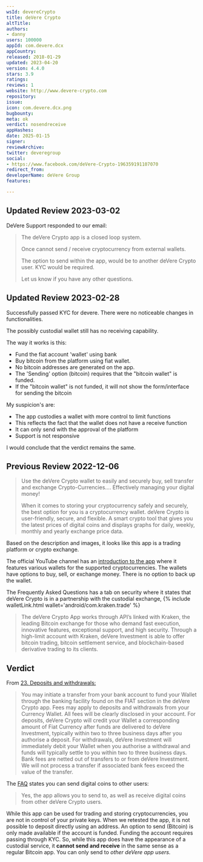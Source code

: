 ```yaml
---
wsId: devereCrypto
title: deVere Crypto
altTitle: 
authors:
- danny
users: 100000
appId: com.devere.dcx
appCountry: 
released: 2018-01-29
updated: 2023-04-20
version: 4.4.0
stars: 3.9
ratings: 
reviews: 1
website: http://www.devere-crypto.com
repository: 
issue: 
icon: com.devere.dcx.png
bugbounty: 
meta: ok
verdict: nosendreceive
appHashes: 
date: 2025-01-15
signer: 
reviewArchive: 
twitter: deveregroup
social:
- https://www.facebook.com/deVere-Crypto-196359191107070
redirect_from: 
developerName: deVere Group
features: 

---
```


## Updated Review 2023-03-02

DeVere Support responded to our email:

> The deVere Crypto app is a closed loop system.
> 
> Once cannot send / receive cryptocurrency from external wallets.
> 
> The option to send within the app, would be to another deVere Crypto user. KYC would be required.
>
> Let us know if you have any other questions.

## Updated Review 2023-02-28

Successfully passed KYC for devere. 
There were no noticeable changes in functionalities.

The possibly custodial wallet still has no receiving capability.

The way it works is this: 

- Fund the fiat account 'wallet' using bank
- Buy bitcoin from the platform using fiat wallet.  
- No bitcoin addresses are generated on the app.
- The 'Sending' option (bitcoin) requires that the "bitcoin wallet" is funded.
- If the "bitcoin wallet" is not funded, it will not show the form/interface for sending the bitcoin

My suspicion's are:

- The app custodies a wallet with more control to limit functions
- This reflects the fact that the wallet does not have a receive function
- It can only send with the approval of the platform
- Support is not responsive

I would conclude that the verdict remains the same.

## Previous Review 2022-12-06

> Use the deVere Crypto wallet to easily and securely buy, sell transfer and exchange Crypto-Currencies…. Effectively managing your digital money!
>
> When it comes to storing your cryptocurrency safely and securely, the best option for you is a cryptocurrency wallet. deVere Crypto is user-friendly, secure, and flexible. A smart crypto tool that gives you the latest prices of digital coins and displays graphs for daily, weekly, monthly and yearly exchange price data.

Based on the description and images, it looks like this app is a trading platform or crypto exchange.

The official YouTube channel has an [introduction to the app](https://youtu.be/jO39qX8Bx_s?t=109) where it features various wallets for the supported cryptocurrencies. The wallets have options to buy, sell, or exchange money. There is no option to back up the wallet.

The Frequently Asked Questions has a tab on security where it states that deVere Crypto is in a partnership with the custodial exchange, {% include walletLink.html wallet='android/com.kraken.trade' %}

> The deVere Crypto App works through API’s linked with Kraken, the leading Bitcoin exchange for those who demand fast execution, innovative features, exceptional support, and high security. Through a high-limit account with Kraken, deVere Investment is able to offer bitcoin trading, bitcoin settlement service, and blockchain-based derivative trading to its clients.

## Verdict

From [23. Deposits and withdrawals:](https://www.devere-crypto.com/faq)

> You may initiate a transfer from your bank account to fund your Wallet through the banking facility found on the FIAT section in the deVere Crypto app. Fees may apply to deposits and withdrawals from your Currency Wallet. All fees will be clearly disclosed in your account. For deposits, deVere Crypto will credit your Wallet a corresponding amount of Fiat Currency after funds are delivered to deVere Investment, typically within two to three business days after you authorise a deposit. For withdrawals, deVere Investment will immediately debit your Wallet when you authorise a withdrawal and funds will typically settle to you within two to three business days. Bank fees are netted out of transfers to or from deVere Investment. We will not process a transfer if associated bank fees exceed the value of the transfer.

The [FAQ](https://devere-crypto.com/faq) states you can send digital coins to other users:

> Yes, the app allows you to send to, as well as receive digital coins from other deVere Crypto users.

While this app can be used for trading and storing cryptocurrencies, you are not in control of your private keys. When we retested the app, it is not possible to deposit directly using an address. An option to send (Bitcoin) is only made available if the account is funded. Funding the account requires passing through KYC. So, while this app does have the appearance of a custodial service, it **cannot send and receive** in the same sense as a regular Bitcoin app. You can only send to *other deVere app users.* 

